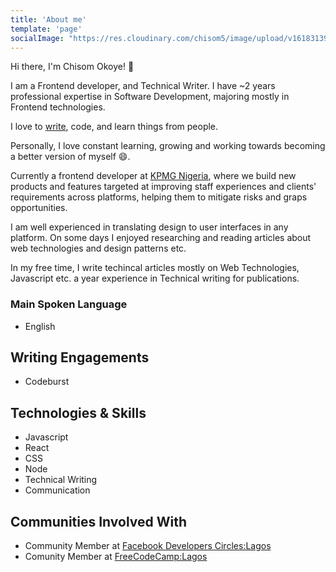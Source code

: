 ```yaml
---
title: 'About me'
template: 'page'
socialImage: "https://res.cloudinary.com/chisom5/image/upload/v1618313922/photo.jpg"
---
```


Hi there, I'm Chisom Okoye! 👋

I am a Frontend developer, and Technical Writer. I have ~2 years professional expertise in Software Development, majoring mostly in Frontend technologies.

I love to [write](/), code, and learn things from people.

Personally, I love constant learning, growing and working towards becoming a better version of myself 😄.

Currently a frontend developer at [KPMG Nigeria](https://home.kpmg/ng/en), where we build new products and features targeted at improving staff experiences and clients' requirements across platforms, helping them to mitigate risks and graps opportunities.

I am well experienced in translating design to user interfaces in any platform. On some days I enjoyed researching and reading articles about web technologies and design patterns etc.

In my free time, I write techincal articles mostly on Web Technologies, Javascript etc. a year experience in Technical writing for publications.

### Main Spoken Language

- English

## Writing Engagements

- Codeburst

## Technologies & Skills

- Javascript
- React
- CSS
- Node
- Technical Writing
- Communication


## Communities Involved With

- Community Member at [Facebook Developers Circles:Lagos](https://web.facebook.com/groups/devcReactNigeria/)
- Comunity Member at [FreeCodeCamp:Lagos](https://web.facebook.com/groups/free.code.camp.lagos)

